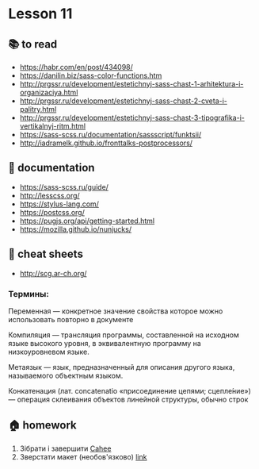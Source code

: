 # Lesson 11

<!-- ## :computer: to do -->

## :books: to read
* https://habr.com/en/post/434098/
* https://danilin.biz/sass-color-functions.htm
* http://prgssr.ru/development/estetichnyj-sass-chast-1-arhitektura-i-organizaciya.html
* http://prgssr.ru/development/estetichnyj-sass-chast-2-cveta-i-palitry.html
* http://prgssr.ru/development/estetichnyj-sass-chast-3-tipografika-i-vertikalnyj-ritm.html
* https://sass-scss.ru/documentation/sassscript/funktsii/
* http://iadramelk.github.io/fronttalks-postprocessors/

## :notebook: documentation
* https://sass-scss.ru/guide/
* http://lesscss.org/
* https://stylus-lang.com/
* https://postcss.org/
* https://pugjs.org/api/getting-started.html
* https://mozilla.github.io/nunjucks/

## :pushpin: cheat sheets
* http://scg.ar-ch.org/

<!-- ## :octocat: advanced -->

### Термины:
Переменная — конкретное значение свойства которое можно использовать повторно в документе

Компиляция — трансляция программы, составленной на исходном языке высокого уровня, в эквивалентную программу на низкоуровневом языке.

Метаязык — язык, предназначенный для описания другого языка, называемого объектным языком.

Конкатенация (лат. concatenatio «присоединение цепями; сцепле́ние») — операция склеивания объектов линейной структуры, обычно строк

## :house: homework
1. Зібрати і завершити [Cahee](./1.psd)
2. Зверстати макет (необов'язково) [link](./2.psd)
